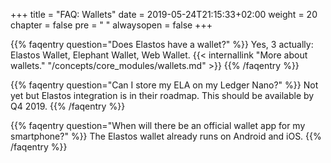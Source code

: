 +++
title = "FAQ: Wallets"
date = 2019-05-24T21:15:33+02:00
weight = 20
chapter = false
pre = "<i class='fa ela-page'></i> "
alwaysopen = false
+++ 

{{% faqentry question="Does Elastos have a wallet?" %}}
Yes, 3 actually: Elastos Wallet, Elephant Wallet, Web Wallet. 
{{< internallink "More about wallets." "/concepts/core_modules/wallets.md" >}}
{{% /faqentry %}}

{{% faqentry question="Can I store my ELA on my Ledger Nano?" %}}
Not yet but Elastos integration is in their roadmap. This should be available by Q4 2019.
{{% /faqentry %}}

{{% faqentry question="When will there be an official wallet app for my smartphone?" %}}
The Elastos wallet already runs on Android and iOS.
{{% /faqentry %}}
